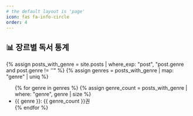 ```yaml
---
# the default layout is 'page'
icon: fas fa-info-circle
order: 4
---
```


## 📊 장르별 독서 통계

{% assign posts_with_genre = site.posts | where_exp: "post", "post.genre and post.genre != ''" %}
{% assign genres = posts_with_genre | map: "genre" | uniq %}

<ul>
  {% for genre in genres %}
    {% assign genre_count = posts_with_genre | where: "genre", genre | size %}
    <li>{{ genre }}: {{ genre_count }}권</li>
  {% endfor %}
</ul>

<script src="https://cdn.jsdelivr.net/npm/chart.js"></script>

<canvas id="genreChart"></canvas>

<script>
  const genres = [
    {% for genre in genres %}
      "{{ genre }}",
    {% endfor %}
  ];

  const genreCounts = [
    {% for genre in genres %}
      {{ posts_with_genre | where: "genre", genre | size }},
    {% endfor %}
  ];

  /* 차트를 생성합니다. */
  const ctx = document.getElementById('genreChart').getContext('2d');
  const genreChart = new Chart(ctx, {
    type: 'pie', /* 차트 타입 (bar, pie, line 등) */
    data: {
      labels: genres,
      datasets: [{
        label: '장르별 권수',
        data: genreCounts,
        backgroundColor: [
          'rgba(255, 99, 132, 0.2)',
          'rgba(54, 162, 235, 0.2)',
          'rgba(255, 206, 86, 0.2)',
          'rgba(75, 192, 192, 0.2)',
          'rgba(153, 102, 255, 0.2)',
          'rgba(255, 159, 64, 0.2)'
        ],
        borderColor: [
          'rgba(255, 99, 132, 1)',
          'rgba(54, 162, 235, 1)',
          'rgba(255, 206, 86, 1)',
          'rgba(75, 192, 192, 1)',
          'rgba(153, 102, 255, 1)',
          'rgba(255, 159, 64, 1)'
        ],
        borderWidth: 1
      }]
    },
    options: {
      scales: {
        y: {
          beginAtZero: true
        }
      }
    }
  });
</script>
